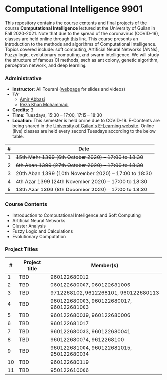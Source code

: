 # Computational Intelligence 9901
This repository contains the course contents and final projects of the course **Computational Intelligence** lectured at the University of Guilan in Fall 2020-2021. Note that due to the spread of the coronavirus (COVID-19), classes are held online through [this](https://ecent.guilan.ac.ir/ "this") link. This course presents an introduction to the methods and algorithms of Computational Intelligence. Topics covered include: soft computing, Artificial Neural Networks (ANNs), Fuzzy logic, evolutionary computing, and swarm intelligence. We will study the structure of famous CI methods, such as ant colony, genetic algorithm, perceptron network, and deep learning.

### Administrative
- **Instructor:** Ali Tourani ([webpage](http://alitourani.ir/downloadable-files/ "webpage") for slides and videos)
- **TA:**
	- [Amir Abbasi](mailto:amir.abbasi.rose@gmail.com "Amir Abbasi")
	- [Reza Khan Mohammadi](https://ledengary.github.io/ "Reza Khan Mohammadi")
- **Credits:** 3
- **Time**: Tuesdays, 15:30 – 17:00, 17:15 – 18:30
- **Location**: This semester is held online due to COVID-19. E-Contents are being shared in the [University of Guilan's E-Learning website](https://ecent2.guilan.ac.ir/ "University of Guilan's E-Learning website"). Online (live) classes are held every second Tuesdays according to the below table.

| # | Date |
| ------------ | ------------ |
| 1 | ~~15th Mehr 1399 (6th October 2020) – 17:00 to 18:30~~ |
| 2 | ~~6th Aban 1399 (27th October 2020) – 17:00 to 18:30~~ |
| 3 | 20th Aban 1399 (10th November 2020) – 17:00 to 18:30 |
| 4 | 4th Azar 1399 (24th November 2020) – 17:00 to 18:30 |
| 5 | 18th Azar 1399 (8th December 2020) – 17:00 to 18:30 |


### Course Contents
- Introduction to Computational Intelligence and Soft Computing
- Artificial Neural Networks
- Cluster Analysis
- Fuzzy Logic and Calculations
- Evolutionary Computation


### Project Titles
| # | Project title | Member(s) |
| ------------ | ------------ | ------------ |
| 1 | TBD | 960122680012 |
| 2 | TBD | 960122680007, 960122681005 |
| 3 | TBD | 9712268102, 9612268101, 960122680113 |
| 4 | TBD | 960122680003, 960122680017, 960122681003 |
| 5 | TBD | 960122680039, 960122680006 |
| 6 | TBD | 960122681017 |
| 7 | TBD | 960122680033, 960122680041 |
| 8 | TBD | 960122680074, 9612268100 |
| 9 | TBD | 960122681004, 960122681015, 950122680034 |
| 10 | TBD | 960122680119 |
| 11 | TBD | 950122610006 |


